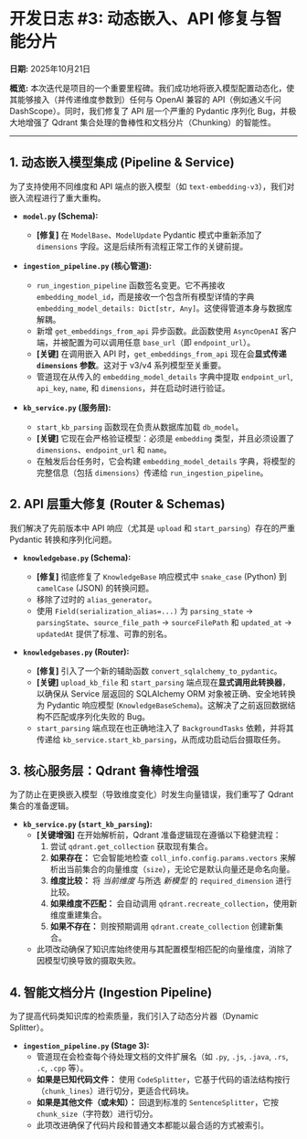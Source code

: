 # 开发日志 #3: 动态嵌入、API 修复与智能分片

**日期:** 2025年10月21日

**概览:**
本次迭代是项目的一个重要里程碑。我们成功地将嵌入模型配置动态化，使其能够接入（并传递维度参数到）任何与 OpenAI 兼容的 API（例如通义千问 DashScope）。同时，我们修复了 API 层一个严重的 Pydantic 序列化 Bug，并极大地增强了 Qdrant 集合处理的鲁棒性和文档分片（Chunking）的智能性。

---

## 1. 动态嵌入模型集成 (Pipeline & Service)

为了支持使用不同维度和 API 端点的嵌入模型（如 `text-embedding-v3`），我们对嵌入流程进行了重大重构。

* **`model.py` (Schema):**
    * **[修复]** 在 `ModelBase`、`ModelUpdate` Pydantic 模式中重新添加了 `dimensions` 字段。这是后续所有流程正常工作的关键前提。

* **`ingestion_pipeline.py` (核心管道):**
    * `run_ingestion_pipeline` 函数签名变更。它不再接收 `embedding_model_id`，而是接收一个包含所有模型详情的字典 `embedding_model_details: Dict[str, Any]`。这使得管道本身与数据库解耦。
    * 新增 `get_embeddings_from_api` 异步函数。此函数使用 `AsyncOpenAI` 客户端，并被配置为可以调用任意 `base_url`（即 `endpoint_url`）。
    * **[关键]** 在调用嵌入 API 时，`get_embeddings_from_api` 现在会**显式传递 `dimensions` 参数**。这对于 v3/v4 系列模型至关重要。
    * 管道现在从传入的 `embedding_model_details` 字典中提取 `endpoint_url`, `api_key`, `name`, 和 `dimensions`，并在启动时进行验证。

* **`kb_service.py` (服务层):**
    * `start_kb_parsing` 函数现在负责从数据库加载 `db_model`。
    * **[关键]** 它现在会严格验证模型：必须是 `embedding` 类型，并且必须设置了 `dimensions`、`endpoint_url` 和 `name`。
    * 在触发后台任务时，它会构建 `embedding_model_details` 字典，将模型的完整信息（包括 `dimensions`）传递给 `run_ingestion_pipeline`。

## 2. API 层重大修复 (Router & Schemas)

我们解决了先前版本中 API 响应（尤其是 `upload` 和 `start_parsing`）存在的严重 Pydantic 转换和序列化问题。

* **`knowledgebase.py` (Schema):**
    * **[修复]** 彻底修复了 `KnowledgeBase` 响应模式中 `snake_case` (Python) 到 `camelCase` (JSON) 的转换问题。
    * 移除了过时的 `alias_generator`。
    * 使用 `Field(serialization_alias=...)` 为 `parsing_state` -> `parsingState`、`source_file_path` -> `sourceFilePath` 和 `updated_at` -> `updatedAt` 提供了标准、可靠的别名。

* **`knowledgebases.py` (Router):**
    * **[修复]** 引入了一个新的辅助函数 `convert_sqlalchemy_to_pydantic`。
    * **[关键]** `upload_kb_file` 和 `start_parsing` 端点现在**显式调用此转换器**，以确保从 Service 层返回的 SQLAlchemy ORM 对象被正确、安全地转换为 Pydantic 响应模型 (`KnowledgeBaseSchema`)。这解决了之前返回数据结构不匹配或序列化失败的 Bug。
    * `start_parsing` 端点现在也正确地注入了 `BackgroundTasks` 依赖，并将其传递给 `kb_service.start_kb_parsing`，从而成功启动后台摄取任务。

## 3. 核心服务层：Qdrant 鲁棒性增强

为了防止在更换嵌入模型（导致维度变化）时发生向量错误，我们重写了 Qdrant 集合的准备逻辑。

* **`kb_service.py` (`start_kb_parsing`):**
    * **[关键增强]** 在开始解析前，Qdrant 准备逻辑现在遵循以下稳健流程：
        1.  尝试 `qdrant.get_collection` 获取现有集合。
        2.  **如果存在：** 它会智能地检查 `coll_info.config.params.vectors` 来解析出当前集合的向量维度（`size`），无论它是默认向量还是命名向量。
        3.  **维度比较：** 将 *当前维度* 与所选 *新模型* 的 `required_dimension` 进行比较。
        4.  **如果维度不匹配：** 会自动调用 `qdrant.recreate_collection`，使用新维度重建集合。
        5.  **如果不存在：** 则按预期调用 `qdrant.create_collection` 创建新集合。
    * 此项改动确保了知识库始终使用与其配置模型相匹配的向量维度，消除了因模型切换导致的摄取失败。

## 4. 智能文档分片 (Ingestion Pipeline)

为了提高代码类知识库的检索质量，我们引入了动态分片器（Dynamic Splitter）。

* **`ingestion_pipeline.py` (Stage 3):**
    * 管道现在会检查每个待处理文档的文件扩展名（如 `.py`, `.js`, `.java`, `.rs`, `.c`, `.cpp` 等）。
    * **如果是已知代码文件：** 使用 `CodeSplitter`，它基于代码的语法结构按行（`chunk_lines`）进行切分，更适合代码块。
    * **如果是其他文件（或未知）：** 回退到标准的 `SentenceSplitter`，它按 `chunk_size`（字符数）进行切分。
    * 此项改进确保了代码片段和普通文本都能以最合适的方式被索引。
